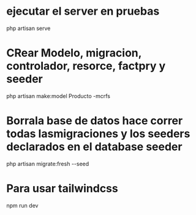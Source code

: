 # ejecutar el server en pruebas
php artisan serve

# CRear Modelo, migracion, controlador, resorce, factpry y seeder
php artisan make:model Producto -mcrfs

# Borrala base de datos hace correr todas lasmigraciones y los seeders declarados en el database seeder 

php artisan migrate:fresh --seed

# Para usar tailwindcss

npm run dev
